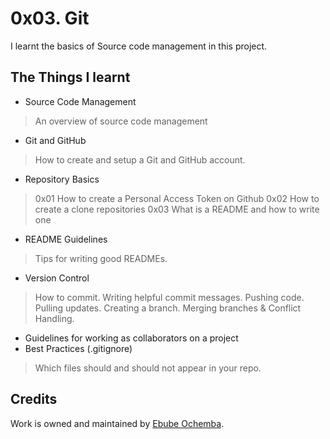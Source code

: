 # 0x03. Git

I learnt the basics of Source code management in this project.

## The Things I learnt

- Source Code Management
> An overview of source code management
- Git and GitHub
> How to create and setup a Git and GitHub account.
- Repository Basics
> 0x01 How to create a Personal Access Token on Github
> 0x02 How to create a clone repositories
> 0x03 What is a README and how to write one
- README Guidelines
> Tips for writing good READMEs.
- Version Control
> How to commit.
> Writing helpful commit messages.
> Pushing code.
> Pulling updates.
> Creating a branch.
> Merging branches & Conflict Handling.
- Guidelines for working as collaborators on a project
- Best Practices (.gitignore)
> Which files should and should not appear in your repo. 

## Credits

Work is owned and maintained by [Ebube Ochemba](https://twitter.com/ebube116).
